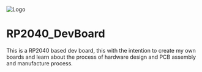 ![Logo](https://github.com/luispa12/RP2040_DevBoard/assets/42412750/3d8cf88a-761d-4b02-a60f-ecd0faab2918)

# RP2040_DevBoard
This is a RP2040 based dev board, this with the intention to create my own boards and learn about the process of hardware design and PCB assembly and manufacture process.
